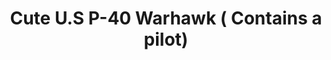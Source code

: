 ---
layout: product
title: "Cute  U.S P-40 Warhawk ( Contains a pilot)"
price: "2500" 
desc: "Maketa"
img_path: "/assets/img/TIGETT002.webp"
brand: "N/A"
available: false
special_offer: false
new: false
soon: false
cat: "010000"
subcat: "011500"
subsubcat: "0N/A"
sifra: "TIGETT002"
popular: false
spec: false
---